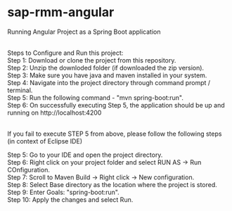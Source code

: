 # sap-rmm-angular
Running Angular Project as a Spring Boot application <br><br>

Steps to Configure and Run this project: <br>
Step 1: Download or clone the project from this repository. <br>
Step 2: Unzip the downloded folder (if downloaded the zip version). <br>
Step 3: Make sure you have java and maven installed in your system. <br>
Step 4: Navigate into the project directory through command prompt / terminal. <br>
Step 5: Run the following command - "mvn spring-boot:run". <br>
Step 6: On successfully executing Step 5, the application should be up and running on http://localhost:4200 <br><br>

If you fail to execute STEP 5 from above, please follow the following steps (in context of Eclipse IDE) <br>

Step 5: Go to your IDE and open the project directory. <br>
Step 6: Right click on your project folder and select RUN AS -> Run COnfiguration. <br>
Step 7: Scroll to Maven Build -> Right click -> New configuration. <br>
Step 8: Select Base directory as the location where the project is stored. <br>
Step 9: Enter Goals: "spring-boot:run". <br>
Step 10: Apply the changes and select Run. <br>
